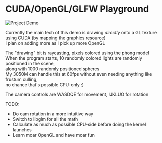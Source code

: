 # CUDA/OpenGL/GLFW Playground

![Project Demo](./_extras/demo.gif)

Currently the main tech of this demo is drawing _directly_ onto a GL texture using CUDA (by mapping the graphics resource)  
I plan on adding more as I pick up more OpenGL  

The "drawing" bit is raycasting, pixels colored using the phong model  
When the program starts, 10 randomly colored lights are randomly positioned in the scene,  
along with 1000 randomly positioned spheres  
My 3050M can handle this at 60fps without even needing anything like frustum culling,  
no chance that's possible CPU-only :)

The camera controls are WASDQE for movement, IJKLUO for rotation  

TODO:
- Do cam rotation in a more intuitive way
- Switch to libglm for all the math
- Calculate as much as possible CPU-side before doing the kernel launches
- Learn moar OpenGL and have moar fun
